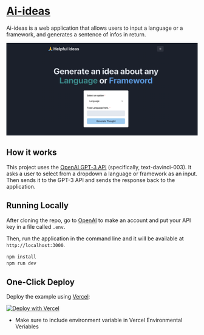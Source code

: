 # [Ai-ideas](https://ai-ideas.vercel.app/)

Ai-ideas is a web application that allows users to input a language or a framework, and generates a sentence of infos in return.

[![Ai ideas](./public/app-screen.png)](https://ai-ideas.vercel.app/)


## How it works

This project uses the [OpenAI GPT-3 API](https://openai.com/api/) (specifically, text-davinci-003). It asks a user to select from a dropdown a language or framework as an input. Then sends it to the GPT-3 API  and sends the response back to the application.

## Running Locally

After cloning the repo, go to [OpenAI](https://beta.openai.com/account/api-keys) to make an account and put your API key in a file called `.env`.

Then, run the application in the command line and it will be available at `http://localhost:3000`.

```bash
npm install
npm run dev
```

## One-Click Deploy

Deploy the example using [Vercel](https://vercel.com?utm_source=github&utm_medium=readme&utm_campaign=vercel-examples):
 
[![Deploy with Vercel](https://vercel.com/button)](https://vercel.com/)

* Make sure to include environment variable in Vercel Environmental Veriables

